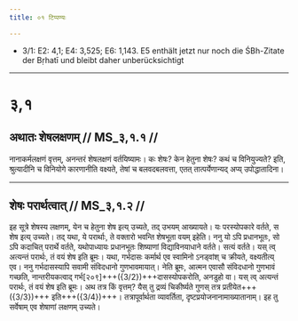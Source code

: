 ```yaml
---
title: ०१ टिप्पण्यः

---
```

- 3/1: E2: 4,1; E4: 3,525; E6: 1,143. E5 enthält jetzt nur noch die ŚBh-Zitate der Bṛhatī und bleibt daher unberücksichtigt

____________________________________________


# ३,१

## अथातः शेषलक्षणम् // MS_३,१.१ //

नानाकर्मलक्षणं वृत्तम्, अनन्तरं शेषलक्षणं वर्तयिष्यामः। कः शेषः? केन हेतुना शेषः? कथं च विनियुज्यते? इति, श्रुत्यादीनि च विनियोगे कारणानीति वक्ष्यते, तेषां च बलवदबलवत्ता, एतत् तात्पर्येणान्यद् अप्य् उपोद्धातादिना।


____________________________________________


## शेषः परार्थत्वात् // MS_३,१.२ //

इह सूत्रे शेषस्य लक्षणम्, येन च हेतुना शेष इत्य् उच्यते, तद् उभयम् आख्यायते। यः परस्योपकारे वर्तते, स शेष इत्य् उच्यते। तद् यथा, ये परार्थाः, ते वक्तारो भवन्ति शेषभूता वयम् इहेति। ननु यो ऽपि प्रधानभूतः, सो ऽपि कदाचित् परार्थे वर्तते, यथोपाध्यायः प्रधानभूतः शिष्याणां विद्याविनयाधाने वर्तते। सत्यं वर्तते। यस् त्व् अत्यन्तं परार्थः, तं वयं शेष इति ब्रूमः। यथा, गर्भदासः कर्मार्थ एव स्वामिनो ऽनड्वांश् च क्रीयते, वक्ष्यतीत्य् एव। ननु गर्भदासस्यापि सवामी संविदधानो गुणभावमायात्। नेति ब्रूमः, आत्मन एवासौ संविदधानो गुणभावं गच्छति, नान्तरीयकत्वाद् गर्भ[२०९]+++({3/2})+++दासस्योपकरोति, अनडुहो वा। यस् त्व् अत्यन्तं परार्थः, तं वयं शेष इति ब्रूमः।
अथ तत्र किं वृत्तम्? यैस् तु द्रव्यं चिकीर्ष्यते गुणस् तत्र प्रतीयेत+++({3/3})+++ इति+++({3/4})+++। तत्रापूर्वार्थता व्यावर्तिता, दृष्टप्रयोजनानामाख्यातानाम्। इह तु सर्वेषाम् एव शेषाणां लक्षणम् उच्यते।

